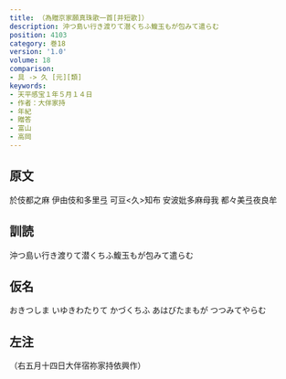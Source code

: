 ```yaml
---
title: （為贈京家願真珠歌一首[并短歌]）
description: 沖つ島い行き渡りて潜くちふ鰒玉もが包みて遣らむ
position: 4103
category: 巻18
version: '1.0'
volume: 18
comparison:
- 具 -> 久 [元][類]
keywords:
- 天平感宝１年５月１４日
- 作者：大伴家持
- 年紀
- 贈答
- 富山
- 高岡
---
```


## 原文

於伎都之麻 伊由伎和多里弖 可豆<久>知布 安波妣多麻母我 都々美弖夜良牟

## 訓読

沖つ島い行き渡りて潜くちふ鰒玉もが包みて遣らむ

## 仮名

おきつしま いゆきわたりて かづくちふ あはびたまもが つつみてやらむ

## 左注

（右五月十四日大伴宿祢家持依興作）

